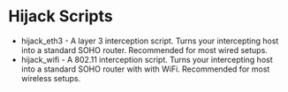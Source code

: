 # Hijack Scripts

- hijack_eth3 - A layer 3 interception script. Turns your intercepting host into a standard SOHO router. Recommended for most wired setups.
- hijack_wifi - A 802.11 interception script. Turns your intercepting host into a standard SOHO router with with WiFi. Recommended for most wireless setups.
